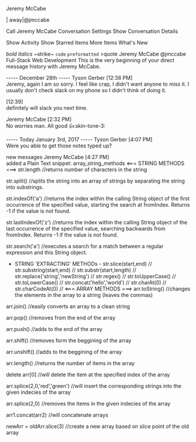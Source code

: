 Jeremy McCabe

|
away|@jmccabe

Call Jeremy McCabe
 Conversation Settings
Show Conversation Details

Show Activity
Show Starred Items
More Items What's New
 
*bold* _italics_ ~strike~ `code` ```preformatted``` >quote
Jeremy McCabe  @jmccabe 
Full-Stack Web Development
This is the very beginning of your direct message history with Jeremy McCabe.


----- December 28th -----
Tyson Gerber [12:38 PM]  
Jeremy, again I am so sorry. I feel like crap, I didn't want anyone to miss it. I usually don't check slack on my phone so I didn't think of doing it.

[12:39]  
definitely will slack you next time.

Jeremy McCabe [2:32 PM]  
No worries man. All good :+1::skin-tone-3:


----- Today January 3rd, 2017 -----
Tyson Gerber [4:07 PM]  
Were you able to get those notes typed up?

new messages
Jeremy McCabe [4:27 PM]  
added a Plain Text snippet: array_string_methods 
<=== STRING METHODS ===>
str.length
//returns number of characters in the string

str.split()
//splits the string into an array of strings by separating the string into substrings.

str.indexOf('a')
//returns the index within the calling String object of the first occurrence of the
 specified value, starting the search at fromIndex. Returns -1 if the value is not found.

str.lastIndexOf('z')
//returns the index within the calling String object of the last occurrence of the
specified value, searching backwards from fromIndex. Returns -1 if the value is not found.

str.search('a')
//executes a search for a match between a regular expression and this String object.

- STRING 'EXTRACTING' METHODs -
str.slice(start,end)
//
str.substring(start,end)
//
str.substr(start,length)
//
str.replace('string','newString')
//
str.regex()
//
str.toUpperCase()
//
str.toLowerCase()
//
str.concat('hello','world')
//
str.charAt(0)
//
str.charCodeAt(0)
//
<=== ARRAY METHODS ===>
arr.toString()
//changes the elements in the array to a string (leaves the commas)

arr.join()
//easily converts an array to a clean string

arr.pop()
//removes from the end of the array

arr.push()
//adds to the end of the array

arr.shift()
//removes form the beggining of the array

arr.unshift()
//adds to the beggining of the array

arr.length()
//returns the number of items in the array

delete arr[0]
//will delete the item at the specified index of the array

arr.splice(2,0,'red','green')
//will insert the corresponding strings into the given indecies of the array

arr.splice(2,0)
//removes the items in the given indecies of the array

arr1.concat(arr2)
//will concatenate  arrays

newArr = oldArr.slice(3)
//create a new array based on slice point of the old array
